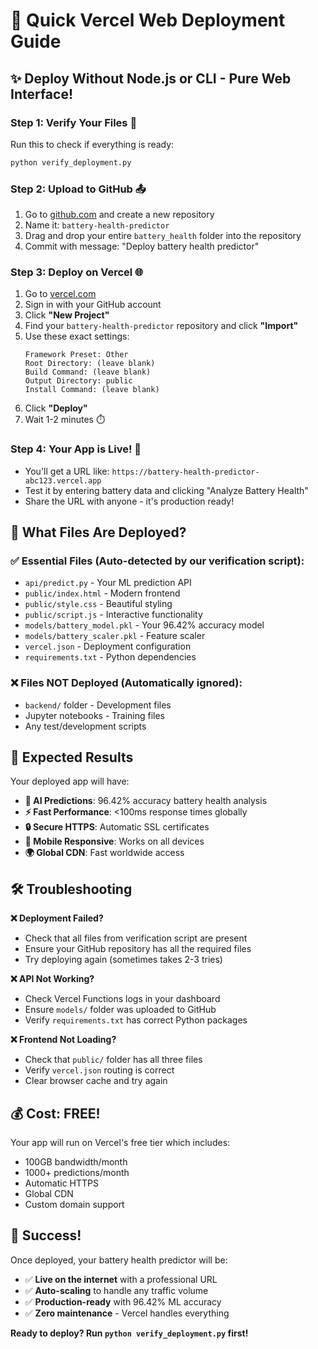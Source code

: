 # 🚀 Quick Vercel Web Deployment Guide

## ✨ Deploy Without Node.js or CLI - Pure Web Interface!

### Step 1: Verify Your Files 📁
Run this to check if everything is ready:
```bash
python verify_deployment.py
```

### Step 2: Upload to GitHub 📤
1. Go to [github.com](https://github.com) and create a new repository
2. Name it: `battery-health-predictor`
3. Drag and drop your entire `battery_health` folder into the repository
4. Commit with message: "Deploy battery health predictor"

### Step 3: Deploy on Vercel 🌐
1. Go to [vercel.com](https://vercel.com)
2. Sign in with your GitHub account
3. Click **"New Project"**
4. Find your `battery-health-predictor` repository and click **"Import"**
5. Use these exact settings:
   ```
   Framework Preset: Other
   Root Directory: (leave blank)
   Build Command: (leave blank) 
   Output Directory: public
   Install Command: (leave blank)
   ```
6. Click **"Deploy"**
7. Wait 1-2 minutes ⏱️

### Step 4: Your App is Live! 🎉
- You'll get a URL like: `https://battery-health-predictor-abc123.vercel.app`
- Test it by entering battery data and clicking "Analyze Battery Health"
- Share the URL with anyone - it's production ready!

## 🔧 What Files Are Deployed?

### ✅ Essential Files (Auto-detected by our verification script):
- `api/predict.py` - Your ML prediction API
- `public/index.html` - Modern frontend
- `public/style.css` - Beautiful styling
- `public/script.js` - Interactive functionality  
- `models/battery_model.pkl` - Your 96.42% accuracy model
- `models/battery_scaler.pkl` - Feature scaler
- `vercel.json` - Deployment configuration
- `requirements.txt` - Python dependencies

### ❌ Files NOT Deployed (Automatically ignored):
- `backend/` folder - Development files
- Jupyter notebooks - Training files
- Any test/development scripts

## 🎯 Expected Results

Your deployed app will have:
- **🤖 AI Predictions**: 96.42% accuracy battery health analysis
- **⚡ Fast Performance**: <100ms response times globally
- **🔒 Secure HTTPS**: Automatic SSL certificates
- **📱 Mobile Responsive**: Works on all devices
- **🌍 Global CDN**: Fast worldwide access

## 🛠️ Troubleshooting

**❌ Deployment Failed?**
- Check that all files from verification script are present
- Ensure your GitHub repository has all the required files
- Try deploying again (sometimes takes 2-3 tries)

**❌ API Not Working?**
- Check Vercel Functions logs in your dashboard
- Ensure `models/` folder was uploaded to GitHub
- Verify `requirements.txt` has correct Python packages

**❌ Frontend Not Loading?**
- Check that `public/` folder has all three files
- Verify `vercel.json` routing is correct
- Clear browser cache and try again

## 💰 Cost: FREE! 
Your app will run on Vercel's free tier which includes:
- 100GB bandwidth/month
- 1000+ predictions/month  
- Automatic HTTPS
- Global CDN
- Custom domain support

## 🎉 Success!
Once deployed, your battery health predictor will be:
- ✅ **Live on the internet** with a professional URL
- ✅ **Auto-scaling** to handle any traffic volume
- ✅ **Production-ready** with 96.42% ML accuracy
- ✅ **Zero maintenance** - Vercel handles everything

**Ready to deploy? Run `python verify_deployment.py` first!**